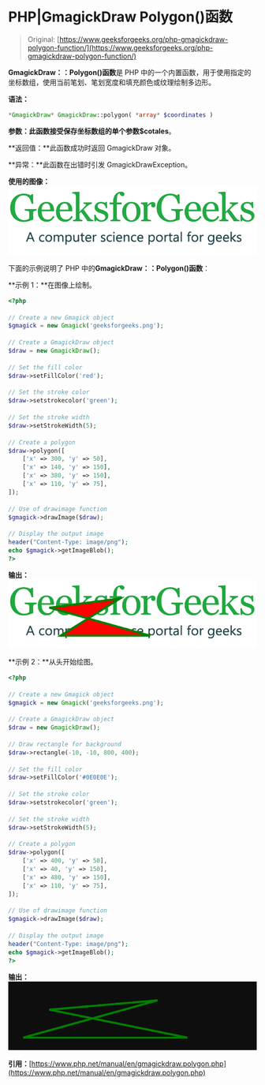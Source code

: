 # PHP|GmagickDraw Polygon()函数

> Original: [https://www.geeksforgeeks.org/php-gmagickdraw-polygon-function/](https://www.geeksforgeeks.org/php-gmagickdraw-polygon-function/)

**GmagickDraw：：Polygon()函数**是 PHP 中的一个内置函数，用于使用指定的坐标数组，使用当前笔划、笔划宽度和填充颜色或纹理绘制多边形。

**语法：**

```php
*GmagickDraw* GmagickDraw::polygon( *array* $coordinates )
```

**参数：**此函数接受保存坐标数组的单个参数**$cotales**。

**返回值：**此函数成功时返回 GmagickDraw 对象。

**异常：**此函数在出错时引发 GmagickDrawException。

**使用的图像：**
![](img/07c99ec29e7a50fc3ea91a9d4a8d2f31.png)

下面的示例说明了 PHP 中的**GmagickDraw：：Polygon()函数**：

**示例 1：**在图像上绘制。

```php
<?php

// Create a new Gmagick object
$gmagick = new Gmagick('geeksforgeeks.png');

// Create a GmagickDraw object
$draw = new GmagickDraw();

// Set the fill color
$draw->setFillColor('red');

// Set the stroke color
$draw->setstrokecolor('green');

// Set the stroke width
$draw->setStrokeWidth(5);

// Create a polygon
$draw->polygon([
    ['x' => 300, 'y' => 50],
    ['x' => 140, 'y' => 150],
    ['x' => 380, 'y' => 150],
    ['x' => 110, 'y' => 75],
]);

// Use of drawimage function
$gmagick->drawImage($draw);

// Display the output image
header("Content-Type: image/png");
echo $gmagick->getImageBlob();
?>
```

**输出：**
![](img/c2b4f458f8bd10f2d7f6e3bcbffd98ea.png)

**示例 2：**从头开始绘图。

```php
<?php

// Create a new Gmagick object
$gmagick = new Gmagick('geeksforgeeks.png');

// Create a GmagickDraw object
$draw = new GmagickDraw();

// Draw rectangle for background
$draw->rectangle(-10, -10, 800, 400);

// Set the fill color
$draw->setFillColor('#0E0E0E');

// Set the stroke color
$draw->setstrokecolor('green');

// Set the stroke width
$draw->setStrokeWidth(5);

// Create a polygon
$draw->polygon([
    ['x' => 400, 'y' => 50],
    ['x' => 40, 'y' => 150],
    ['x' => 480, 'y' => 150],
    ['x' => 110, 'y' => 75],
]);

// Use of drawimage function
$gmagick->drawImage($draw);

// Display the output image
header("Content-Type: image/png");
echo $gmagick->getImageBlob();
?>
```

**输出：**
![](img/5765920fbf44fddc98b95568b864834a.png)

**引用：**[https://www.php.net/manual/en/gmagickdraw.polygon.php](https://www.php.net/manual/en/gmagickdraw.polygon.php)